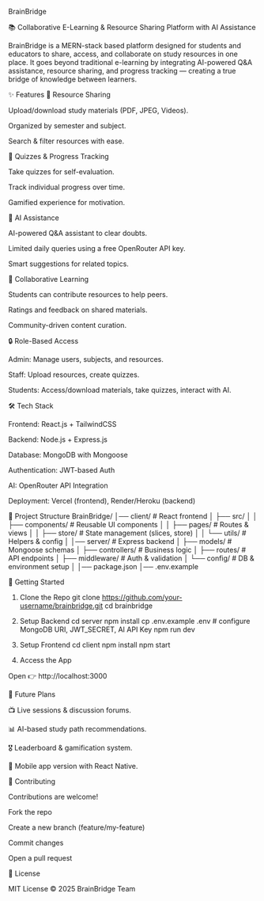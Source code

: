 BrainBridge

📚 Collaborative E-Learning & Resource Sharing Platform with AI Assistance

BrainBridge is a MERN-stack based platform designed for students and educators to share, access, and collaborate on study resources in one place. It goes beyond traditional e-learning by integrating AI-powered Q&A assistance, resource sharing, and progress tracking — creating a true bridge of knowledge between learners.

✨ Features
📂 Resource Sharing

Upload/download study materials (PDF, JPEG, Videos).

Organized by semester and subject.

Search & filter resources with ease.

📝 Quizzes & Progress Tracking

Take quizzes for self-evaluation.

Track individual progress over time.

Gamified experience for motivation.

🤖 AI Assistance

AI-powered Q&A assistant to clear doubts.

Limited daily queries using a free OpenRouter API key.

Smart suggestions for related topics.

👥 Collaborative Learning

Students can contribute resources to help peers.

Ratings and feedback on shared materials.

Community-driven content curation.

🔒 Role-Based Access

Admin: Manage users, subjects, and resources.

Staff: Upload resources, create quizzes.

Students: Access/download materials, take quizzes, interact with AI.

🛠️ Tech Stack

Frontend: React.js + TailwindCSS

Backend: Node.js + Express.js

Database: MongoDB with Mongoose

Authentication: JWT-based Auth

AI: OpenRouter API Integration

Deployment: Vercel (frontend), Render/Heroku (backend)

📂 Project Structure
BrainBridge/
│── client/             # React frontend
│   ├── src/
│   │   ├── components/ # Reusable UI components
│   │   ├── pages/      # Routes & views
│   │   ├── store/      # State management (slices, store)
│   │   └── utils/      # Helpers & config
│
│── server/             # Express backend
│   ├── models/         # Mongoose schemas
│   ├── controllers/    # Business logic
│   ├── routes/         # API endpoints
│   ├── middleware/     # Auth & validation
│   └── config/         # DB & environment setup
│
│── package.json
│── .env.example

🚀 Getting Started
1. Clone the Repo
git clone https://github.com/your-username/brainbridge.git
cd brainbridge

2. Setup Backend
cd server
npm install
cp .env.example .env   # configure MongoDB URI, JWT_SECRET, AI API Key
npm run dev

3. Setup Frontend
cd client
npm install
npm start

4. Access the App

Open 👉 http://localhost:3000

🔮 Future Plans

📺 Live sessions & discussion forums.

📊 AI-based study path recommendations.

🎖️ Leaderboard & gamification system.

📱 Mobile app version with React Native.

🤝 Contributing

Contributions are welcome!

Fork the repo

Create a new branch (feature/my-feature)

Commit changes

Open a pull request

📜 License

MIT License © 2025 BrainBridge Team
